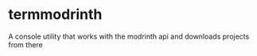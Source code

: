 # termmodrinth
A console utility that works with the modrinth api and downloads projects from there
